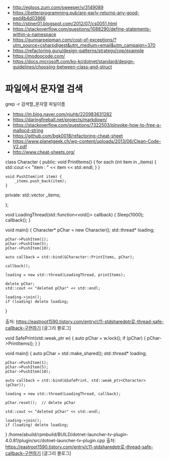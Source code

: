 * http://egloos.zum.com/sweeper/v/3149089
* https://betterprogramming.pub/are-early-returns-any-good-eed4b4d03866
* http://stiner01.blogspot.com/2012/07/cs0051.html
* https://stackoverflow.com/questions/1088290/define-statements-within-a-namespace
* https://gunnarpeipman.com/cost-of-exceptions/?utm_source=csharpdigest&utm_medium=email&utm_campaign=370
* https://refactoring.guru/design-patterns/strategy/cpp/example
* https://modoocode.com/
* https://docs.microsoft.com/ko-kr/dotnet/standard/design-guidelines/choosing-between-class-and-struct
# 파일에서 문자열 검색
grep -r 검색할_문자열 파일이름

* https://m.blog.naver.com/njuhb/220983631282
* https://daringfireball.net/projects/markdown/
* https://stackoverflow.com/questions/7322503/pinvoke-how-to-free-a-mallocd-string
* https://github.com/bgk0018/refactoring-cheat-sheet
* https://www.planetgeek.ch/wp-content/uploads/2013/06/Clean-Code-V2.pdf
* http://www.cheat-sheets.org/




class Character {
public:
	void PrintItems() {
		for each (int item in _items) {
			std::cout << "item : " << item << std::endl;
		}
	}

	void PushItem(int item) {
		_items.push_back(item);
	}

private:
	std::vector<int> _items;

};

void LoadingThread(std::function<void()> callback) {
	Sleep(1000);
	callback();
}

void main() {
	Character* pChar = new Character();
	std::thread* loading;

	pChar->PushItem(1);
	pChar->PushItem(5);
	pChar->PushItem(10);

	auto callback = std::bind(&Character::PrintItems, pChar);

	callback();

	loading = new std::thread(LoadingThread, printItems);

	delete pChar;
	std::cout << "deleted pChar" << std::endl;

	loading->join();
	if (loading) delete loading;

}

출처: https://eastroot1590.tistory.com/entry/c11-stdsharedptr로-thread-safe-callback-구현하기 [글그리 블로그]


void SafePrint(std::weak_ptr<Character> w) {
	auto pChar = w.lock();
	if (pChar) {
		pChar->PrintItems();
	}
}

void main() {
	auto pChar = std::make_shared<Character>();
	std::thread* loading;

	pChar->PushItem(1);
	pChar->PushItem(5);
	pChar->PushItem(10);

	auto callback = std::bind(&SafePrint, std::weak_ptr<Character>(pChar));

	loading = new std::thread(LoadingThread, callback);

	pChar.reset();	// delete pChar

	std::cout << "deleted pChar" << std::endl;

	loading->join();
	if (loading) delete loading;

}
/home/abuild/rpmbuild/BUILD/dotnet-launcher-tv-plugin-4.0.81/plugin/src/dotnet-launcher-tv-plugin.cpp
출처: https://eastroot1590.tistory.com/entry/c11-stdsharedptr로-thread-safe-callback-구현하기 [글그리 블로그]

